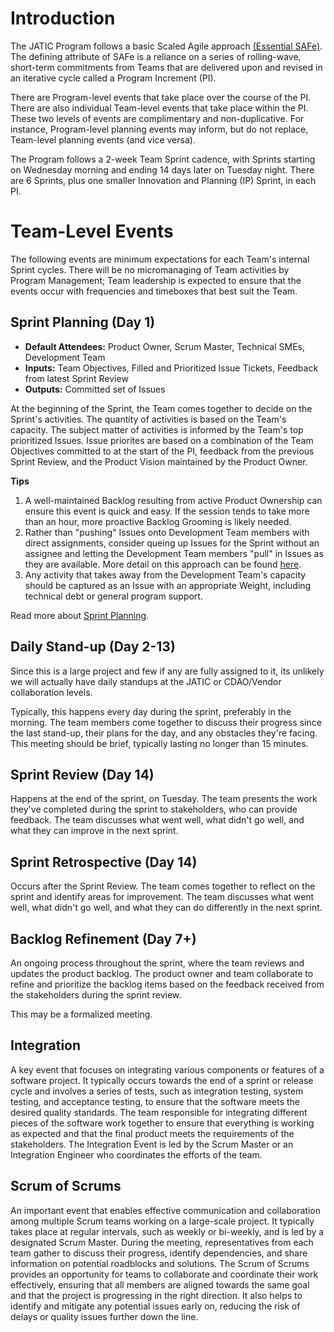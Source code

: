 # Introduction

The JATIC Program follows a basic Scaled Agile approach [(Essential SAFe)](https://scaledagileframework.com/essential-safe/). The defining attribute of SAFe is a  reliance on a series of rolling-wave, short-term commitments from Teams that are delivered upon and revised in an iterative cycle called a Program Increment (PI).

There are Program-level events that take place over the course of the PI. There are also individual Team-level events that take place within the PI. These two levels of events are complimentary and non-duplicative. For instance, Program-level planning events may inform, but do not replace, Team-level planning events (and vice versa).

The Program follows a 2-week Team Sprint cadence, with Sprints starting on Wednesday morning and ending 14 days later on Tuesday night. There are 6 Sprints, plus one smaller Innovation and Planning (IP) Sprint, in each PI.

# Team-Level Events

The following events are minimum expectations for each Team's internal Sprint cycles. There will be no micromanaging of Team activities by Program Management; Team leadership is expected to ensure that the events occur with frequencies and timeboxes that best suit the Team.

## Sprint Planning (Day 1)

- **Default Attendees:** Product Owner, Scrum Master, Technical SMEs, Development Team
- **Inputs:** Team Objectives, Filled and Prioritized Issue Tickets, Feedback from latest Sprint Review
- **Outputs:** Committed set of Issues

At the beginning of the Sprint, the Team comes together to decide on the Sprint's activities. The quantity of activities is based on the Team's capacity. The subject matter of activities is informed by the Team's top prioritized Issues. Issue priorites are based on a combination of the Team Objectives committed to at the start of the PI, feedback from the previous Sprint Review, and the Product Vision maintained by the Product Owner.

**Tips**
1. A well-maintained Backlog resulting from active Product Ownership can ensure this event is quick and easy. If the session tends to take more than an hour, more proactive Backlog Grooming is likely needed.
2. Rather than "pushing" Issues onto Development Team members with direct assignments, consider queing up Issues for the Sprint without an assignee and letting the Development Team members "pull" in Issues as they are available. More detail on this approach can be found [here](https://www.youtube.com/watch?v=CostXs2p6r0).
3. Any activity that takes away from the Development Team's capacity should be captured as an Issue with an appropriate Weight, including technical debt or general program support.

Read more about [Sprint Planning](https://scaledagileframework.com/iteration-planning/).

## Daily Stand-up (Day 2-13)
Since this is a large project and few if any are fully assigned to it, its unlikely we will actually have daily standups at the JATIC or CDAO/Vendor collaboration levels.

Typically, this happens every day during the sprint, preferably in the morning. The team members come together to discuss their progress since the last stand-up, their plans for the day, and any obstacles they're facing. This meeting should be brief, typically lasting no longer than 15 minutes. 

## Sprint Review (Day 14)
Happens at the end of the sprint, on Tuesday. The team presents the work they've completed during the sprint to stakeholders, who can provide feedback. The team discusses what went well, what didn't go well, and what they can improve in the next sprint.

## Sprint Retrospective (Day 14)
Occurs after the Sprint Review. The team comes together to reflect on the sprint and identify areas for improvement. The team discusses what went well, what didn't go well, and what they can do differently in the next sprint.

## Backlog Refinement (Day 7+)
An ongoing process throughout the sprint, where the team reviews and updates the product backlog. The product owner and team collaborate to refine and prioritize the backlog items based on the feedback received from the stakeholders during the sprint review. 

This may be a formalized meeting.

## Integration
A key event that focuses on integrating various components or features of a software project. It typically occurs towards the end of a sprint or release cycle and involves a series of tests, such as integration testing, system testing, and acceptance testing, to ensure that the software meets the desired quality standards. The team responsible for integrating different pieces of the software work together to ensure that everything is working as expected and that the final product meets the requirements of the stakeholders. The Integration Event is led by the Scrum Master or an Integration Engineer who coordinates the efforts of the team.

## Scrum of Scrums
An important event that enables effective communication and collaboration among multiple Scrum teams working on a large-scale project. It typically takes place at regular intervals, such as weekly or bi-weekly, and is led by a designated Scrum Master. During the meeting, representatives from each team gather to discuss their progress, identify dependencies, and share information on potential roadblocks and solutions. The Scrum of Scrums provides an opportunity for teams to collaborate and coordinate their work effectively, ensuring that all members are aligned towards the same goal and that the project is progressing in the right direction. It also helps to identify and mitigate any potential issues early on, reducing the risk of delays or quality issues further down the line.
